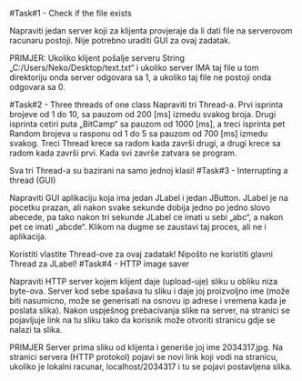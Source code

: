 #Task#1 - Check if the file exists

Napraviti jedan server koji za klijenta provjeraje da li dati file na serverovom racunaru postoji. Nije potrebno uraditi GUI za ovaj zadatak.

PRIMJER: Ukoliko klijent pošalje serveru String „C:/Users/Neko/Desktop/text.txt“ i ukoliko server IMA taj file u tom direktoriju onda server odgovara sa 1, a ukoliko taj file ne postoji onda odgovara sa 0.

#Task#2 - Three threads of one class
Napraviti tri Thread-a. Prvi isprinta brojeve od 1 do 10, sa pauzom od 200 [ms] izmedu svakog broja. Drugi isprinta cetiri puta „BitCamp“ sa pauzom od 1000 [ms], a treci isprinta pet Random brojeva u rasponu od 1 do 5 sa pauzom od 700 [ms] izmedu svakog. Treci Thread krece sa radom kada završi drugi, a drugi krece sa radom kada završi prvi. Kada svi završe zatvara se program.

Sva tri Thread-a su bazirani na samo jednoj klasi!
#Task#3 - Interrupting a thread (GUI)

Napraviti GUI aplikaciju koja ima jedan JLabel i jedan JButton. JLabel je na pocetku prazan, ali nakon svake sekunde dobija jedno po jedno slovo abecede, pa tako nakon tri sekunde JLabel ce imati u sebi „abc“, a nakon pet ce imati „abcde“. Klikom na dugme se zaustavi taj proces, ali ne i aplikacija.

Koristiti vlastite Thread-ove za ovaj zadatak! Nipošto ne koristiti glavni Thread za JLabel!
#Task#4 - HTTP image saver

Napraviti HTTP server kojem klijent daje (upload-uje) sliku u obliku niza byte-ova. Server kod sebe spašava tu sliku i daje joj proizvoljno ime (može biti nasumicno, može se generisati na osnovu ip adrese i vremena kada je poslata slika). Nakon uspješnog prebacivanja slike na server, na stranici se pojavljuje link na tu sliku tako da korisnik može otvoriti stranicu gdje se nalazi ta slika.

PRIMJER Server prima sliku od klijenta i generiše joj ime 2034317.jpg. Na stranici servera (HTTP protokol) pojavi se novi link koji vodi na stranicu, ukoliko je lokalni racunar, localhost/2034317 i tu se pojavi postavljena slika.
